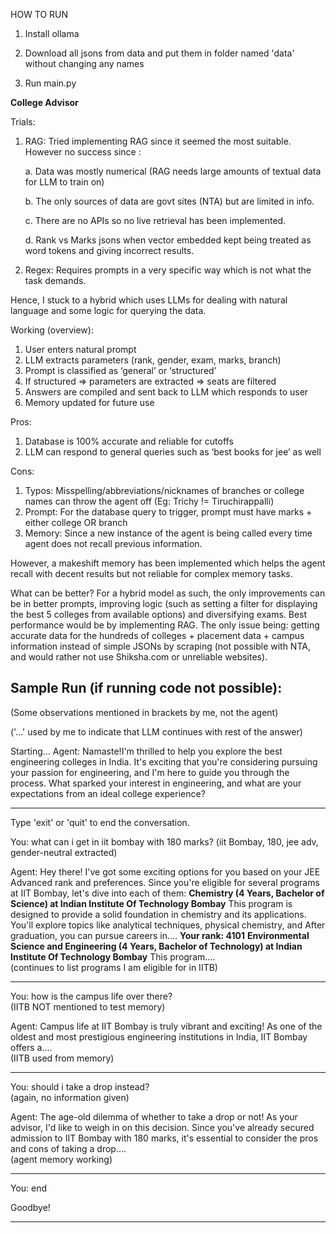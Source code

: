 HOW TO RUN

1. Install ollama

2. Download all jsons from data and put them in folder named 'data' without changing any names

3. Run main.py

**College Advisor**

Trials:

1.	RAG: Tried implementing RAG since it seemed the most suitable. However no success since :

    a. Data was mostly numerical (RAG needs large amounts of textual data for LLM to train on)
  	
    b. The only sources of data are govt sites (NTA) but are limited in info.
  	
    c. There are no APIs so no live retrieval has been implemented.
  	
    d. Rank vs Marks jsons when vector embedded kept being treated as word tokens and giving incorrect results.

3.	Regex: Requires prompts in a very specific way which is not what the task demands.

Hence, I stuck to a hybrid which uses LLMs for dealing with natural language and some logic for querying the data.




Working (overview):
1.	User enters natural prompt
2.	LLM extracts parameters (rank, gender, exam, marks, branch)
3.	Prompt is classified as ‘general’ or ‘structured’
4.	If structured => parameters are extracted => seats are filtered 
5.	Answers are compiled and sent back to LLM which responds to user
6.  Memory updated for future use




Pros:
1.	Database is 100% accurate and reliable for cutoffs
2.	LLM can respond to general queries such as ‘best books for jee’ as well

Cons:
1.	Typos: Misspelling/abbreviations/nicknames of branches or college names can throw the agent off (Eg: Trichy != Tiruchirappalli)
2.	Prompt: For the database query to trigger, prompt must have marks + either college OR branch 
3.	Memory: Since a new instance of the agent is being called every time agent does not recall previous information. 

However, a makeshift memory has been implemented which helps the agent recall with decent results but not reliable for complex memory tasks.



What can be better?
For a hybrid model as such, the only improvements can be in better prompts, improving logic (such as setting a filter for displaying the best 5 colleges from available options) and diversifying exams.
Best performance would be by implementing RAG. The only issue being: getting accurate data for the hundreds of colleges + placement data + campus information instead of simple JSONs by scraping (not possible with NTA, and would rather not use Shiksha.com or unreliable websites).





**Sample Run (if running code not possible):**
--------------------------------------------------

(Some observations mentioned in brackets by me, not the agent)

('...' used by me to indicate that LLM continues with rest of the answer)

Starting...
Agent: Namaste!I'm thrilled to help you explore the best engineering colleges in India. It's exciting that you're considering pursuing your passion for engineering, and I'm here to guide you through the process. What sparked your interest in engineering, and what are your expectations from an ideal college experience?


--------------------------------------------------
Type 'exit' or 'quit' to end the conversation.

You: what can i get in iit bombay with 180 marks?
(iit Bombay, 180, jee adv, gender-neutral extracted) 

Agent: Hey there!
I've got some exciting options for you based on your JEE Advanced rank and preferences. Since you're eligible for several programs at IIT Bombay, let's dive into each of them:
**Chemistry (4 Years, Bachelor of Science) at Indian Institute Of Technology Bombay**
This program is designed to provide a solid foundation in chemistry and its applications. You'll explore topics like analytical techniques, physical chemistry, and After graduation, you can pursue careers in....
**Your rank: 4101**
**Environmental Science and Engineering (4 Years, Bachelor of Technology) at Indian Institute Of Technology Bombay**
This program....				     
(continues to list programs I am eligible for in IITB)
________________________________________________________

You: how is the campus life over there?				             
(IITB NOT mentioned to test memory)

Agent: Campus life at IIT Bombay is truly vibrant and exciting! As one of the oldest and most prestigious engineering institutions in India, IIT Bombay offers a....			       
(IITB used from memory)
________________________________________________________

You: should i take a drop instead? 						
(again, no information given)

Agent: The age-old dilemma of whether to take a drop or not!
As your advisor, I'd like to weigh in on this decision. Since you've already secured admission to IIT Bombay with 180 marks, it's essential to consider the pros and cons of taking a drop.... 		        
(agent memory working)
________________________________________________________

You: end

Goodbye!
________________________________________________________
